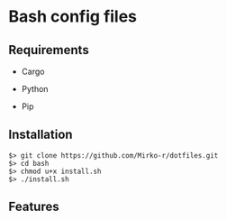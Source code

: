 # Bash config files

## Requirements

- Cargo

- Python

- Pip

## Installation



```
$> git clone https://github.com/Mirko-r/dotfiles.git
$> cd bash
$> chmod u+x install.sh
$> ./install.sh
```



## Features


